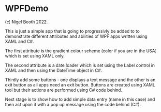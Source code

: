 # WPFDemo

(c) Nigel Booth 2022.

This is just a simple app that is going to progressivly be added to to demonstrate different attributes and abilities of WPF apps written using XAML and C#.

The first attribute is the gradient colour scheme (color if you are in the USA) which is set using XAML only.

The second attribute is a date loader which is set using the Label control in XAML and then using the DateTime object in C#.

Thirdly add some buttons - one displays a text message and the other is an exit button as all apps need an exit button. Buttons are created using XAML tool but their
actions are performed using C# code behind.

Next stage is to show how to add simple data entry (name in this case) and then act upon it with a pop up message using the code behind (C#).